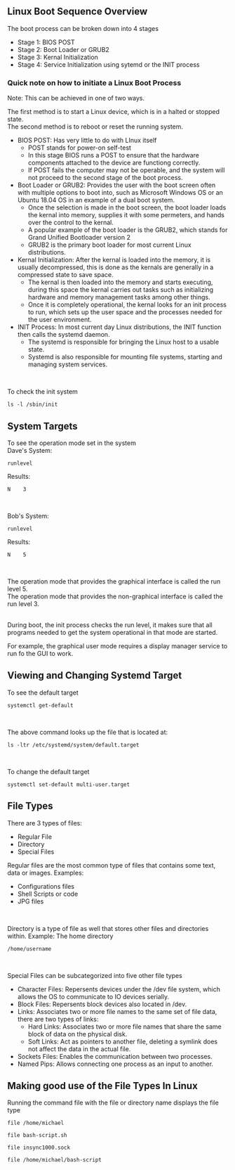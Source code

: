 ## Linux Boot Sequence Overview
The boot process can be broken down into 4 stages
- Stage 1: BIOS POST
- Stage 2: Boot Loader or GRUB2
- Stage 3: Kernal Initialization
- Stage 4: Service Initialization using sytemd or the INIT process


### Quick note on how to initiate a Linux Boot Process

Note: This can be achieved in one of two ways. <br>

The first method is to start a Linux device, which is in a halted or stopped state. <br>
The second method is to reboot or reset the running system.

- BIOS POST: Has very little to do with LInux itself
  - POST stands for power-on self-test
  - In this stage BIOS runs a POST to ensure that the hardware components attached to the device are functiong correctly.
  - If POST fails the computer may not be operable, and the system will not proceed to the second stage of the boot process.
- Boot Loader or GRUB2: Provides the user with the boot screen often with multiple options to boot into, such as Microsoft Windows OS or an Ubuntu 18.04 OS in an example of a dual boot system.
  - Once the selection is made in the boot screen, the boot loader loads the kernal into memory, supplies it with some permeters, and hands over the control to the kernal.
  - A popular example of the boot loader is the GRUB2, which stands for Grand Unified Bootloader version 2
  - GRUB2 is the primary boot loader for most current Linux distributions.
- Kernal Initialization: After the kernal is loaded into the memory, it is usually decompressed, this is done as the kernals are generally in a compressed state to save space.
  - The kernal is then loaded into the memory and starts executing, during this space the kernal carries out tasks such as initializing hardware and memory management tasks among other things.
  - Once it is completely operational, the kernal looks for an init process to run, which sets up the user space and the processes needed for the user environment.
- INIT Process: In most current day Linux distributions, the INIT function then calls the systemd daemon.
  - The systemd is responsible for bringing the Linux host to a usable state.
  - Systemd is also responsible for mounting file systems, starting and managing system services.
 
<br>

To check the init system
```
ls -l /sbin/init
```


## System Targets

To see the operation mode set in the system <br>
Dave's System:
```
runlevel
```
Results:
```
N    3
```

<br>

Bob's System:
```
runlevel
```
Results:
```
N    5
```

<br>

The operation mode that provides the graphical interface is called the run level 5. <br>
The operation mode that provides the non-graphical interface is called the run level 3. <br><br>

During boot, the init process checks the run level, it makes sure that all programs needed to get the system operational in that mode are started. <br>

For example, the graphical user mode requires a display manager service to run fo the GUI to work.


## Viewing and Changing Systemd Target
To see the default target
```
systemctl get-default
```

<br>

The above command looks up the file that is located at:
```
ls -ltr /etc/systemd/system/default.target
```

<br>

To change the default target
```
systemctl set-default multi-user.target
```


## File Types

There are 3 types of files:
- Regular File
- Directory
- Special Files

Regular files are the most common type of files that contains some text, data or images.
Examples:
- Configurations files
- Shell Scripts or code
- JPG files

<br>

Directory is a type of file as well that stores other files and directories within.
Example: The home directory
```
/home/username
```

<br>

Special Files can be subcategorized into five other file types
- Character Files: Repersents devices under the /dev file system, which allows the OS to communicate to IO devices serially.
- Block Files: Repersents block devices also located in /dev.
- Links: Associates two or more file names to the same set of file data, there are two types of links:
  - Hard Links: Associates two or more file names that share the same block of data on the physical disk.
  - Soft Links: Act as pointers to another file, deleting a symlink does not affect the data in the actual file.
- Sockets Files: Enables the communication between two processes.
- Named Pips: Allows connecting one process as an input to another.


## Making good use of the File Types In Linux
Running the command file with the file or directory name displays the file type
```
file /home/michael
```
```
file bash-script.sh
```
```
file insync1000.sock
```
```
file /home/michael/bash-script
```
